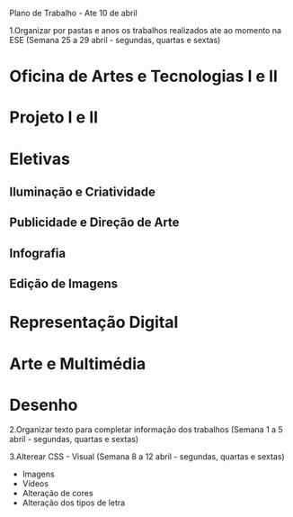 Plano de Trabalho - Ate 10 de abril

1.Organizar por pastas e anos os trabalhos realizados ate ao momento na ESE (Semana 25 a 29 abril - segundas, quartas e sextas)

<h1>Oficina de Artes e Tecnologias I e II</h1>
<h1>Projeto I e II</h1>
<h1>Eletivas</h1>
<h2>Iluminação e Criatividade</h2>
<h2>Publicidade e Direção de Arte</h2>
<h2>Infografia</h2>
<h2>Edição de Imagens</h2>
<h1>Representação Digital</h1>
<h1>Arte e Multimédia</h1>
<h1>Desenho</h1>

2.Organizar texto para completar informação dos trabalhos (Semana 1 a 5 abril - segundas, quartas e sextas)

3.Alterear CSS - Visual (Semana 8 a 12 abril - segundas, quartas e sextas)
  - Imagens
  - Vídeos
  - Alteração de cores
  - Alteração dos tipos de letra
